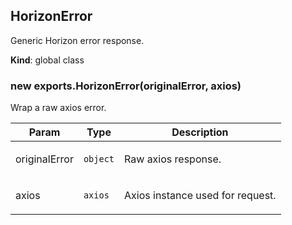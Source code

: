 <a name="HorizonError"></a>

## HorizonError
<p>Generic Horizon error response.</p>

**Kind**: global class  
<a name="new_HorizonError_new"></a>

### new exports.HorizonError(originalError, axios)
<p>Wrap a raw axios error.</p>


| Param | Type | Description |
| --- | --- | --- |
| originalError | <code>object</code> | <p>Raw axios response.</p> |
| axios | <code>axios</code> | <p>Axios instance used for request.</p> |

